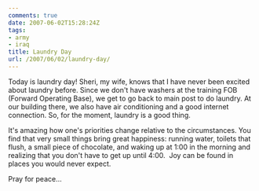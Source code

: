 ```yaml
---
comments: true
date: 2007-06-02T15:28:24Z
tags:
- army
- iraq
title: Laundry Day
url: /2007/06/02/laundry-day/
---
```


<p>Today is laundry day! Sheri, my wife, knows that I have never been excited about laundry before. Since we don't have washers at the training FOB (Forward Operating Base), we get to go back to main post to do laundry. At our building there, we also have air conditioning and a good internet connection. So, for the moment, laundry is a good thing.</p>
<p>It's amazing how one's priorities change relative to the circumstances. You find that very small things bring great happiness: running water, toilets that flush, a small piece of chocolate, and waking up at 1:00 in the morning and realizing that you don't have to get up until 4:00.  Joy can be found in places you would never expect.</p>
<p>Pray for peace...</p>
